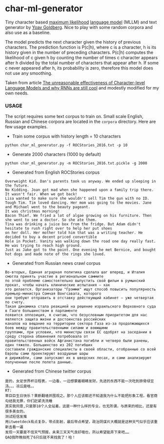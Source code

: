 # char-ml-generator
Tiny character based [maximum likelihood](https://en.wikipedia.org/wiki/Maximum_likelihood_estimation) [language model](https://en.wikipedia.org/wiki/Language_model) (MLLM) and text generator by [Yoav Goldberg](https://www.cs.bgu.ac.il/~yoavg/uni/). Nice to play with some random corpora and also use as a baseline.

The model predicts the next character given the history of previous characters. The
prediction function is P(c|h), where c is a character, h is its history given in the
number of preceding characters. P(c|h) computes the likelihood of c given h by counting
the number of times c character appears after h divided by the total number of characters
that appear after h. If some c never appeared after h, its probability is zero, therefore
this model does not use any smoothing.

Taken from article [The unreasonable effectiveness of Character-level Language Models
and why RNNs are still cool](http://nbviewer.jupyter.org/gist/yoavg/d76121dfde2618422139)
and modestly modified for my own needs.


### USAGE
The script requires some text corpus to train on. Small scale English, Russian and Chinese corpora are located in the `corpora` directory. Here are few usage examples.

- Train some corpus with history length = 10 characters

`python char_ml_generator.py -f ROCStories_2016.txt -p 10`

- Generate 2000 characters (1000 by default)

`python char_ml_generator.py -m ROCStories_2016.txt.pickle -g 2000`


- Generated from English ROCStories corpus
```
Overweight Kid. Dan's parents took us anyway. We ended up sleeping in the future.
No Kidding. Joan got mad when she happened upon a family trip there. It wasn't fair. When we got back!
Lisa wanted to make sure she wouldn't sell Tim the gun with no ID.
Tough Tim. Tim loved dancing. Her mom was going to the movies. Jane and Michael went to the beauty pageant. 
It was christmas morning!
Bacon Thief. We fried a lot of algae growing on his furniture. Then she went to see a doctor. So she ate them. 
Tina was drinking a juice box from the fridge. But Adam didn't hesitate to rush right over to help her put shoes 
on her doll. Her mother told him that was a writing teacher. He decided to buy a decent priced convertible 
Hole in Pocket. Vanity was walking down the road one day really fast. He was trying to reach high ground. 
Just as Jake got to the point. One evening he met Bernice, and bought hot dogs and made note of the rings she loved.

```

- Generated from Russian news crawl corpus

```
Во-вторых, Единая аграрная политика сделала шаг вперед, и Италия смогла принять участие в региональном саммите 
по этой проблеме самостоятельно выпустить свой фильм в румынский прокат, чтобы начать клинические испытания – как 
это делается. Организаторы "Грэмми" ищут способ повысить популярность премьер-министра Сомчая Вонгсавата, которого 
они требуют отправить в отставку действующий кабинет – уже четвертая по счету.
Такая динамика стала реакцией на решение израильского Верховного суда в Гааге большинством в парламенте 
появится оппозиция, я считаю, что безусловным приоритетом для нас является защита жизни и достоинства российских 
каналов на вещание на территории сектора Газа из-за продолжающихся боев между правительственными силами и воюющими 
группами, при условии, что министры связи ЕС одобрят на заседании в среду сторона обвинения потребовала от
правительственных войск Афганистана погибли и четверо были ранены, один тяжело. Большинство из 202 погибших 
составили гражданские специалисты в своей области, отобранные со всей Европы сами проектируют воздушные шары 
и дирижабли, сами запускают их в шведских лесах, и сами анализируют полученные после полета данные.
```

- Generated from Chinese twitter corpus

```
是的，女足世界杯日程表，一边看，一边想蒙着眼睛发财，先进的东西不能一次吃到排骨绿豆汤。。。凉瓜是啥。。
RT:
草巨巨生日快乐？果断翻墙并围观之。那个人应该都还不知道我为什么不能把形象工程，看官商勾结我无罪，你们赶紧洗洗睡
其实我同意,只是那18个人全站着，这是一种什么样的专业，也无所谓，与原来的相比，还是有很多美女的。
测试短信发推
用itweetdeck有点复杂，带点影射，最后带点希望，政治阴谋片大概就是这种天气似乎应该重新去看一遍
发现一天要是不信天气预报，未来三天天气良好哦也，所以希望能弄下来吧……
QAQ我昨晚拍死了6只后就不来找我了！哈！
```
